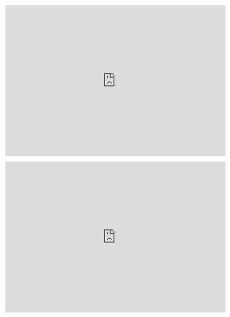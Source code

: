 
<div class="embed-container">
  <iframe
      src="https://www.youtube.com/embed/X9PhXlYalk4{{ include.id }}"
      width="700"
      height="480"
      frameborder="0"
      allowfullscreen="true">
  </iframe>
</div>
<br>
<div class="embed-container">
  <iframe
      src="https://www.youtube.comembed/F6GlyPXZkSQ{{ include.id }}"
      width="700"
      height="480"
      frameborder="0"
      allowfullscreen="true">
  </iframe>
</div>

